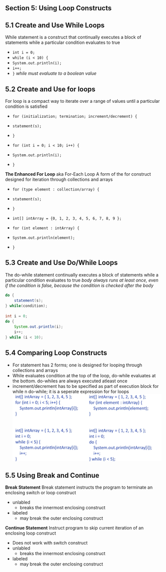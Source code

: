 
## Section 5: Using Loop Constructs

## 5.1 Create and Use While Loops
While statement is a construct that continually executes a block of statements while a particular condition evaluates to true
- `int i = 0; `
- `while (i < 10) { `
-    `System.out.println(i); `
-    `i++; `
- `}`
*while must evaluate to a boolean value*

## 5.2 Create and Use for loops
For loop is a compact way to iterate over a range of values until a particular condition is satisfied
- `for (initialization; termination; increment/decrement) { `
-    `statement(s); `
- `}`

- `for (int i = 0; i < 10; i++) { `
-  ` System.out.println(i); `
- `}`

**The Enhanced For Loop** aka For-Each Loop
A form of the for construct designed for iteration through collections and arrays
- `for (type element : collection/array) {`
-  ` statement(s); `
- `}`

- `int[] intArray = {0, 1, 2, 3, 4, 5, 6, 7, 8, 9 }; `
- `for (int element : intArray) {`
-   `System.out.println(element); `
- `}`

## 5.3 Create and Use Do/While Loops
The do-while statement continually executes a block of statements while a particular condition evaluates to true
*body always runs at least once, even if the condition is false, because the condition is checked after the body*

```java
do {
    statement(s);
} while(condition); 

int i = 0; 
do {
    System.out.println(i);
    i++; 
} while (i < 10); 
```
## 5.4 Comparing Loop Constructs
- For statement has 2 forms; one is designed for looping through collections and arrays
- While evaluates condition at the top of the loop, do-while evaluates at the bottom. do-whiles are always executed atleast once
- increment/decrement has to be specified as part of execution block for while n do-while; it is a seperate expression for for loops
![alt text](image-3.png)


## 5.5 Using Break and Continue
**Break Statement**
Break statement instructs the program to terminate an enclosing switch or loop construct
- unlabled 
    - breaks the innermost enclosing construct
- labeled
    - may break the outer enclosing construct

**Continue Statement**
Instruct program to skip current iteration of an enclosing loop construct
- Does not work with switch construct
- unlabled 
    - breaks the innermost enclosing construct
- labeled
    - may break the outer enclosing construct

